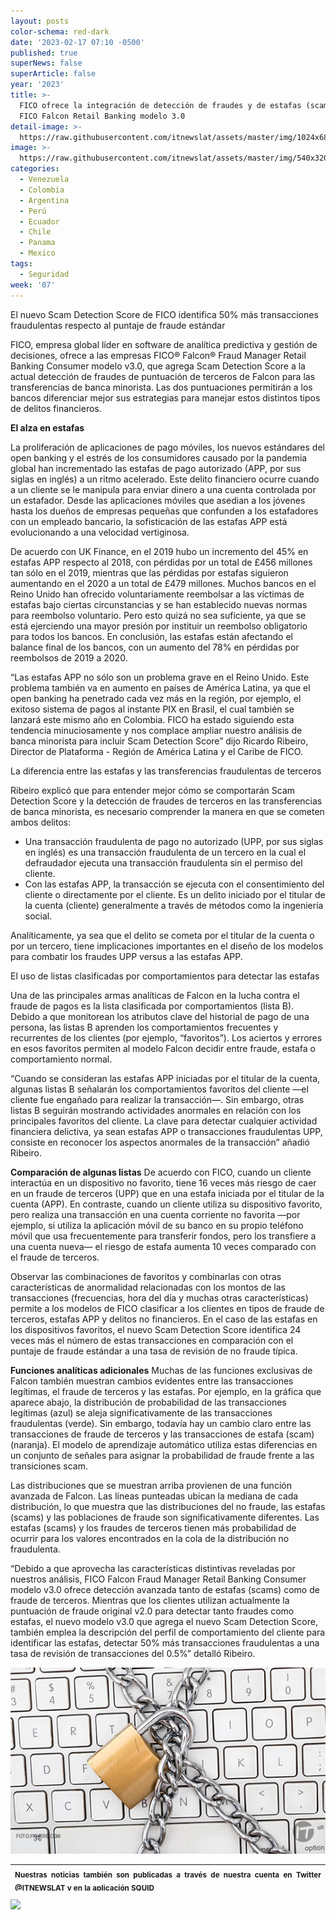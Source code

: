 ```yaml
---
layout: posts
color-schema: red-dark
date: '2023-02-17 07:10 -0500'
published: true
superNews: false
superArticle: false
year: '2023'
title: >-
  FICO ofrece la integración de detección de fraudes y de estafas (scams) en
  FICO Falcon Retail Banking modelo 3.0
detail-image: >-
  https://raw.githubusercontent.com/itnewslat/assets/master/img/1024x680/proteccion-de-datos-g.jpg
image: >-
  https://raw.githubusercontent.com/itnewslat/assets/master/img/540x320/proteccion-de-datos-p.jpg
categories:
  - Venezuela
  - Colombia
  - Argentina
  - Perú
  - Ecuador
  - Chile
  - Panama
  - Mexico
tags:
  - Seguridad
week: '07'
---
```

El nuevo Scam Detection Score de FICO identifica 50% más transacciones fraudulentas respecto al puntaje de fraude estándar

FICO, empresa global líder en software de analítica predictiva y gestión de decisiones, ofrece a las empresas FICO® Falcon® Fraud Manager Retail Banking Consumer modelo v3.0, que agrega Scam Detection Score a la actual detección de fraudes de puntuación de terceros de Falcon para las transferencias de banca minorista. Las dos puntuaciones permitirán a los bancos diferenciar mejor sus estrategias para manejar estos distintos tipos de delitos financieros.

**El alza en estafas**

La proliferación de aplicaciones de pago móviles, los nuevos estándares del open banking y el estrés de los consumidores causado por la pandemia global han incrementado las estafas de pago autorizado (APP, por sus siglas en inglés) a un ritmo acelerado. Este delito financiero ocurre cuando a un cliente se le manipula para enviar dinero a una cuenta controlada por un estafador. Desde las aplicaciones móviles que asedian a los jóvenes hasta los dueños de empresas pequeñas que confunden a los estafadores con un empleado bancario, la sofisticación de las estafas APP está evolucionando a una velocidad vertiginosa. 

De acuerdo con UK Finance, en el 2019 hubo un incremento del 45% en estafas APP respecto al 2018, con pérdidas por un total de £456 millones tan sólo en el 2019, mientras que las pérdidas por estafas siguieron aumentando en el 2020 a un total de £479 millones. Muchos bancos en el Reino Unido han ofrecido voluntariamente reembolsar a las víctimas de estafas bajo ciertas circunstancias y se han establecido nuevas normas para reembolso voluntario. Pero esto quizá no sea suficiente, ya que se está ejerciendo una mayor presión por instituir un reembolso obligatorio para todos los bancos. En conclusión, las estafas están afectando el balance final de los bancos, con un aumento del 78% en pérdidas por reembolsos de 2019 a 2020.

“Las estafas APP no sólo son un problema grave en el Reino Unido. Este problema también va en aumento en países de América Latina, ya que el open banking ha penetrado cada vez más en la región, por ejemplo, el exitoso sistema de pagos al instante PIX en Brasil, el cual también se lanzará este mismo año en Colombia. FICO ha estado siguiendo esta tendencia minuciosamente y nos complace ampliar nuestro análisis de banca minorista para incluir Scam Detection Score” dijo Ricardo Ribeiro, Director de Plataforma - Región de América Latina y el Caribe de FICO.

La diferencia entre las estafas y las transferencias fraudulentas de terceros 

Ribeiro explicó que para entender mejor cómo se comportarán Scam Detection Score y la detección de fraudes de terceros en las transferencias de banca minorista, es necesario comprender la manera en que se cometen ambos delitos:

- Una transacción fraudulenta de pago no autorizado (UPP, por sus siglas en inglés) es una transacción fraudulenta de un tercero en la cual el defraudador ejecuta una transacción fraudulenta sin el permiso del cliente.
- Con las estafas APP, la transacción se ejecuta con el consentimiento del cliente o directamente por el cliente. Es un delito iniciado por el titular de la cuenta (cliente) generalmente a través de métodos como la ingeniería social.


Analíticamente, ya sea que el delito se cometa por el titular de la cuenta o por un tercero, tiene implicaciones importantes en el diseño de los modelos para combatir los fraudes UPP versus a las estafas APP.

El uso de listas clasificadas por comportamientos para detectar las estafas

Una de las principales armas analíticas de Falcon en la lucha contra el fraude de pagos es la lista clasificada por comportamientos (lista B). Debido a que monitorean los atributos clave del historial de pago de una persona, las listas B aprenden los comportamientos frecuentes y recurrentes de los clientes (por ejemplo, “favoritos”). Los aciertos y errores en esos favoritos permiten al modelo Falcon decidir entre fraude, estafa o comportamiento normal. 

“Cuando se consideran las estafas APP iniciadas por el titular de la cuenta, algunas listas B señalarán los comportamientos favoritos del cliente —el cliente fue engañado para realizar la transacción—. Sin embargo, otras listas B seguirán mostrando actividades anormales en relación con los principales favoritos del cliente. La clave para detectar cualquier actividad financiera delictiva, ya sean estafas APP o transacciones fraudulentas UPP, consiste en reconocer los aspectos anormales de la transacción” añadió Ribeiro.    

**Comparación de algunas listas**
De acuerdo con FICO, cuando un cliente interactúa en un dispositivo no favorito, tiene 16 veces más riesgo de caer en un fraude de terceros (UPP) que en una estafa iniciada por el titular de la cuenta (APP). En contraste, cuando un cliente utiliza su dispositivo favorito, pero realiza una transacción en una cuenta corriente no favorita —por ejemplo, si utiliza la aplicación móvil de su banco en su propio teléfono móvil que usa frecuentemente para transferir fondos, pero los transfiere a una cuenta nueva— el riesgo de estafa aumenta 10 veces comparado con el fraude de terceros.  

Observar las combinaciones de favoritos y combinarlas con otras características de anormalidad relacionadas con los montos de las transacciones (frecuencias, hora del día y muchas otras características) permite a los modelos de FICO clasificar a los clientes en tipos de fraude de terceros, estafas APP y delitos no financieros. En el caso de las estafas en los dispositivos favoritos, el nuevo Scam Detection Score identifica 24 veces más el número de estas transacciones en comparación con el puntaje de fraude estándar a una tasa de revisión de no fraude típica.

**Funciones analíticas adicionales**
Muchas de las funciones exclusivas de Falcon también muestran cambios evidentes entre las transacciones legítimas, el fraude de terceros y las estafas. Por ejemplo, en la gráfica que aparece abajo, la distribución de probabilidad de las transacciones legítimas (azul) se aleja significativamente de las transacciones fraudulentas (verde). Sin embargo, todavía hay un cambio claro entre las transacciones de fraude de terceros y las transacciones de estafa (scam) (naranja). El modelo de aprendizaje automático utiliza estas diferencias en un conjunto de señales para asignar la probabilidad de fraude frente a las transiciones scam.


Las distribuciones que se muestran arriba provienen de una función avanzada de Falcon. Las líneas punteadas ubican la mediana de cada distribución, lo que muestra que las distribuciones del no fraude, las estafas (scams) y las poblaciones de fraude son significativamente diferentes. Las estafas (scams) y los fraudes de terceros tienen más probabilidad de ocurrir para los valores encontrados en la cola de la distribución no fraudulenta.     

“Debido a que aprovecha las características distintivas reveladas por nuestros análisis, FICO Falcon Fraud Manager Retail Banking Consumer modelo v3.0 ofrece detección avanzada tanto de estafas (scams) como de fraude de terceros. Mientras que los clientes utilizan actualmente la puntuación de fraude original v2.0 para detectar tanto fraudes como estafas, el nuevo modelo v3.0 que agrega el nuevo Scam Detection Score, también emplea la descripción del perfil de comportamiento del cliente para identificar las estafas, detectar 50% más transacciones fraudulentas a una tasa de revisión de transacciones del 0.5%” detalló Ribeiro. 

![](https://raw.githubusercontent.com/itnewslat/assets/master/img/540x320/proteccion-de-datos-p.jpg)

<table style="height: 42px;" width="569">
<tbody>
<tr>
<td style="text-align: justify;"><sub><strong>Nuestras noticias también son publicadas a través de nuestra cuenta en Twitter <a href="https://twitter.com/itnewslat?lang=es">@ITNEWSLAT</a> y en la aplicación <a href="https://squidapp.co/en/">SQUID</a></strong></sub></td>
</tr>
</tbody>
</table>

<img src="https://tracker.metricool.com/c3po.jpg?hash=56f88a41e39ab42c063cc51676587a04"/>